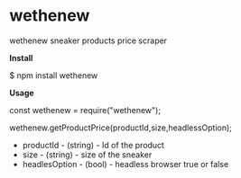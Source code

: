 # wethenew
wethenew sneaker products price scraper

**Install**

$ npm install wethenew


**Usage**

const wethenew = require("wethenew");

wethenew.getProductPrice(productId,size,headlessOption);

* productId - (string) - Id of the product
* size - (string) - size of the sneaker
* headlesOption - (bool) - headless browser true or false
